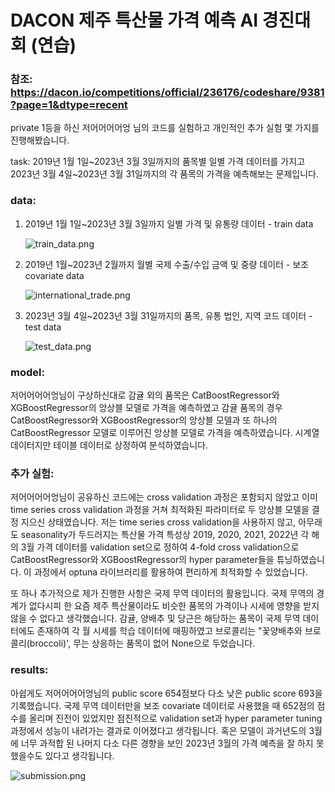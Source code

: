 # DACON 제주 특산물  가격 예측 AI 경진대회 (연습)

### 참조: https://dacon.io/competitions/official/236176/codeshare/9381?page=1&dtype=recent

private 1등을 하신 저어어어어엉 님의 코드를 실험하고 개인적인 추가 실험 몇 가지를 진행해봤습니다.

task: 2019년 1월 1일~2023년 3월 3일까지의 품목별 일별 가격 데이터를 가지고 2023년 3월 4일~2023년 3월 31일까지의 각 품목의 가격을 예측해보는 문제입니다.

### data:

1. 2019년 1월 1일~2023년 3월 3일까지 일별 가격 및 유통량 데이터 - train data
   
   ![train_data.png]()

2. 2019년 1월~2023년 2월까지 월별 국제 수출/수입 금액 및 중량 데이터 - 보조 covariate data

   ![international_trade.png]()

3. 2023년 3월 4일~2023년 3월 31일까지의 품목, 유통 법인, 지역 코드 데이터 - test data

   ![test_data.png]()


### model:

저어어어어엉님이 구상하신대로 감귤 외의 품목은 CatBoostRegressor와 XGBoostRegressor의 앙상블 모델로 가격을 예측하였고 감귤 품목의 경우 CatBoostRegressor와 XGBoostRegressor의 앙상블 모델과 또 하나의 CatBoostRegressor 모델로 이루어진 앙상블 모델로 가격을 예측하였습니다. 시계열 데이터지만 테이블 데이터로 상정하여 분석하였습니다.

### 추가 실험:

저어어어어엉님이 공유하신 코드에는 cross validation 과정은 포함되지 않았고 이미 time series cross validation 과정을 거쳐 최적화된 파라미터로 두 앙상블 모델을 결정 지으신 상태였습니다. 저는 time series cross validation을 사용하지 않고, 아무래도 seasonality가 두드러지는 특산물 가격 특성상 2019, 2020, 2021, 2022년 각 해의 3월 가격 데이터를 validation set으로 정하여 4-fold cross validation으로 CatBoostRegressor와 XGBoostRegressor의 hyper parameter들을 튜닝하였습니다. 이 과정에서 optuna 라이브러리를 활용하여 편리하게 최적화할 수 있었습니다.

또 하나 추가적으로 제가 진행한 사항은 국제 무역 데이터의 활용입니다. 국제 무역의 경계가 없다시피 한 요즘 제주 특산물이라도 비슷한 품목의 가격이나 시세에 영향을 받지 않을 수 없다고 생각했습니다. 감귤, 양배추 및 당근은 해당하는 품목이 국제 무역 데이터에도 존재하여 각 월 시세를 학습 데이터에 매핑하였고 브로콜리는 "꽃양배추와 브로콜리(broccoli)', 무는 상응하는 품목이 없어 None으로 두었습니다.

### results:


아쉽게도 저어어어어엉님의 public score 654점보다 다소 낮은 public score 693을 기록했습니다. 국제 무역 데이터만을 보조 covariate 데이터로 사용했을 때 652점의 점수를 올리며 진전이 있었지만 점진적으로 validation set과 hyper parameter tuning 과정에서 성능이 내려가는 결과로 이어졌다고 생각됩니다. 혹은 모델이 과거년도의 3월에 너무 과적합 된 나머지 다소 다른 경향을 보인 2023년 3월의 가격 예측을 잘 하지 못했을수도 있다고 생각됩니다.

![submission.png]()